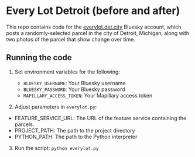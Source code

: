 # Every Lot Detroit (before and after)

This repo contains code for the [everylot.det.city](https://bsky.app/profile/everylot.det.city) Bluesky account, which posts a randomly-selected parcel in the city of Detroit, Michigan, along with two photos of the parcel that show change over time.

## Running the code

1. Set environment variables for the following:
   - `BLUESKY_USERNAME`: Your Bluesky username
   - `BLUESKY_PASSWORD`: Your Bluesky password
   - `MAPILLARY_ACCESS_TOKEN`: Your Mapillary access token

2. Adjust parameters in `everylot.py`:
  - FEATURE_SERVICE_URL: The URL of the feature service containing the parcels.
  - PROJECT_PATH: The path to the project directory
  - PYTHON_PATH: The path to the Python interpreter

3. Run the script: `python everylot.py`